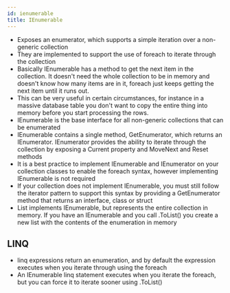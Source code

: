 ```yaml
---
id: ienumerable
title: IEnumerable
---
```


- Exposes an enumerator, which supports a simple iteration over a non-generic collection
- They are implemented to support the use of foreach to iterate through the collection
- Basically IEnumerable has a method to get the next item in the collection. It doesn't need the whole collection to be in memory and doesn't know how many items are in it, foreach just keeps getting the next item until it runs out.
- This can be very useful in certain circumstances, for instance in a massive database table you don't want to copy the entire thing into memory before you start processing the rows.
- IEnumerable is the base interface for all non-generic collections that can be enumerated
- IEnumerable contains a single method, GetEnumerator, which returns an IEnumerator. IEnumerator provides the ability to iterate through the collection by exposing a Current property and MoveNext and Reset methods
- It is a best practice to implement IEnumerable and IEnumerator on your collection classes to enable the foreach syntax, however implementing IEnumerable is not required
- If your collection does not implement IEnumerable, you must still follow the iterator pattern to support this syntax by providing a GetEnumerator method that returns an interface, class or struct
- List implements IEnumerable, but represents the entire collection in memory. If you have an IEnumerable and you call .ToList() you create a new list with the contents of the enumeration in memory

## LINQ

- linq expressions return an enumeration, and by default the expression executes when you iterate through using the foreach
- An IEnumerable linq statement executes when you iterate the foreach, but you can force it to iterate sooner using .ToList()
